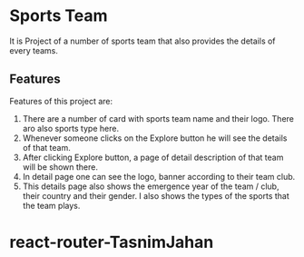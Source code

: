 # Sports Team

It is Project of a number of sports team that also provides the details of every teams.
<!-- This project was bootstrapped with [Create React App](https://github.com/facebook/create-react-app). -->

## Features

Features of this project are:

1. There are a number of card with sports team name and their logo. There aro also sports type here.
2. Whenever someone clicks on the Explore button he will see the details of that team.
3. After clicking Explore button, a page of detail description of that team will be shown there.
4. In detail page one can see the logo, banner according to their team club.
5. This details page also shows the emergence year of the team / club, their country and their gender. I also shows the types of the sports that the team plays. 



# react-router-TasnimJahan
